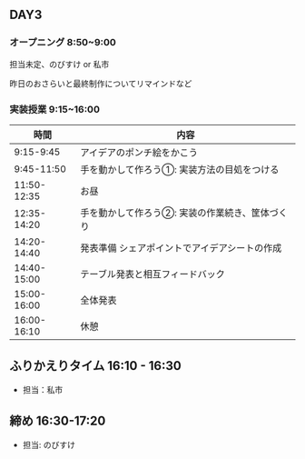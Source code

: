 ## DAY3

### オープニング 8:50~9:00

担当未定、のびすけ or 私市

昨日のおさらいと最終制作についてリマインドなど

### 実装授業 9:15~16:00


| 時間        | 内容                                       |
|-------------|--------------------------------------------|
| 9:15-9:45   | アイデアのポンチ絵をかこう                 |
| 9:45-11:50  | 手を動かして作ろう①: 実装方法の目処をつける |
| 11:50-12:35 | お昼                                       |
| 12:35-14:20 | 手を動かして作ろう②: 実装の作業続き、筐体づくり |
| 14:20-14:40 | 発表準備 シェアポイントでアイデアシートの作成 |
| 14:40-15:00 | テーブル発表と相互フィードバック           |
| 15:00-16:00 | 全体発表                                   |
| 16:00-16:10 | 休憩                                       |


## ふりかえりタイム 16:10 - 16:30
- 担当：私市

## 締め 16:30-17:20

- 担当: のびすけ

